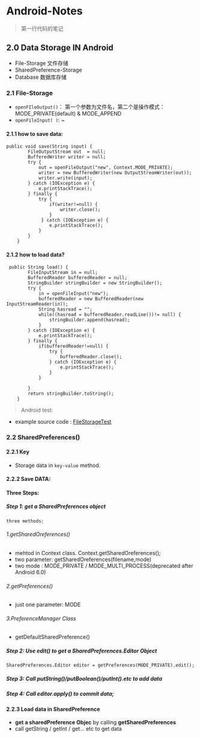 # Android-Notes

> 第一行代码的笔记


## 2.0 Data Storage IN Android 
     
* File-Storage 文件存储
* SharedPreference-Storage 
* Database 数据库存储     
     
### 2.1 File-Storage

* `openFIleOutput()`： 第一个参数为文件名，第二个是操作模式：MODE_PRIVATE(default) & MODE_APPEND    
* `openFileInput( )`: ~          
     
#### 2.1.1 how to save data: 

```
public void save(String input) {
        FileOutputStream out  = null;
        BufferedWriter writer = null;
        try {
            out = openFileOutput("new", Context.MODE_PRIVATE);
            writer = new BufferedWriter(new OutputStreamWriter(out));
            writer.write(input);
        } catch (IOException e) {
            e.printStackTrace();
        } finally {
            try {
                if(writer!=null) {
                    writer.close();
                }
             } catch (IOException e) {
                e.printStackTrace();
            }
        }
    }
```     


#### 2.1.2 how to load data?

```
 public String load() {
        FileInputStream in = null;
        BufferedReader bufferedReader = null;
        StringBuilder stringBuilder = new StringBuilder();
        try {
            in = openFileInput("new");
            bufferedReader = new BufferedReader(new InputStreamReader(in));
            String hasread = "";
            while((hasread = bufferedReader.readLine())!= null) {
                stringBuilder.append(hasread);
            }
        } catch (IOException e) {
            e.printStackTrace();
        } finally {
            if(bufferedReader!=null) {
                try {
                    bufferedReader.close();
                } catch (IOException e) {
                    e.printStackTrace();
                }
            }

        }
        return stringBuilder.toString();
    }
```     
     
> Android test: 

* example source code : [FileStorageTest](https://github.com/benny201/AndroidTestProjects/tree/master/FileStorageTest "FileStorageTest")     

### 2.2 SharedPreferences()     

#### 2.2.1 Key 
* Storage data in `key-value` method.     
     
#### 2.2.2 Save DATA:
#### Three Steps:      
     
##### Step 1: get a SharedPreferences object      

`three methods: `
###### 1.getSharedOreferences()     
* mehtod in Context class. Context.getSharedOreferences();     
* two parameter: getSharedOreferences(filename,mode)
* two mode : MODE_PRIVATE / MODE_MULTI_PROCESS(deprecated after Android 6.0)     
     
###### 2.getPreferences()
* just one parameter: MODE

###### 3.PreferenceManager Class     
* getDefaultSharedPreference()     
     
##### Step 2: Use edit() to get a SharedPreferences.Editor Object      
```
SharedPreferences.Editor editor = getPreferences(MODE_PRIVATE).edit();
```     

##### Step 3: Call putString()/putBoolean()/putInt().etc to add data     
     
##### Step 4: Call editor.apply() to commit data;      
        
        
#### 2.2.3 Load data in SharedPreference         

* **get a sharedPreference Objec** by calling **getSharedPreferences**        
* call getString / getInt / get... etc to get data       

